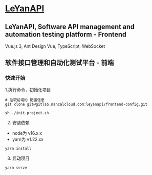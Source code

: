 # [LeYanAPI](https://leyanapi.nancalcloud.com/)

## LeYanAPI, Software API management and automation testing platform - Frontend
Vue.js 3, Ant Design Vue, TypeScript, WebSocket

## 软件接口管理和自动化测试平台 - 前端

### 快速开始

1.执行命令，初始化项目

```
# 拉取前端的 配置信息
git clone git@gitlab.nancalcloud.com:leyanapi/frontend-config.git

sh ./init.project.sh
``` 

2. 安装依赖

- node为 v16.x.x
- yarn为 v1.22.xx

```
yarn install
```

3. 启动项目

```
yarn serve
```

